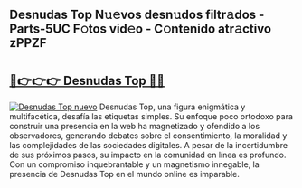 ## Desnudas Top N𝚞𝚎vos desn𝚞dos filtr𝚊dos - Parts-5UC F𝚘tos vid𝚎o - C𝚘ntenido atr𝚊ctivo zPPZF

# <h2><a href="http://mb3pc1i.tromn.icu/?c=Desnudas+Top">🔗👉👉👉 Desnudas Top 🔗🔗</a></h2>

[![Desnudas Top nuevo](https://i.imgur.com/pEAQMta.gif)](http://mb3pc1i.tromn.icu/?c=Desnudas+Top)
Desnudas Top, una figura enigmática y multifacética, desafía las etiquetas simples. Su enfoque poco ortodoxo para construir una presencia en la web ha magnetizado y ofendido a los observadores, generando debates sobre el consentimiento, la moralidad y las complejidades de las sociedades digitales. A pesar de la incertidumbre de sus próximos pasos, su impacto en la comunidad en línea es profundo. Con un compromiso inquebrantable y un magnetismo innegable, la presencia de Desnudas Top en el mundo online es imparable.
